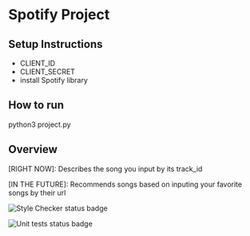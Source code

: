 # Spotify Project

## Setup Instructions

 * CLIENT_ID
 * CLIENT_SECRET
 * install Spotify library

## How to run

python3 project.py

## Overview

[RIGHT NOW]: Describes the song you input by its track_id

[IN THE FUTURE]: Recommends songs based on inputing your favorite songs by their url


![Style Checker status badge](https://github.com/EthanMunoz03/SEOProject1/actions/workflows/.yaml/badge.svg)

![Unit tests status badge](https://github.com/EthanMunoz03/SEOProject1/actions/workflows/tests.yaml/badge.svg)
